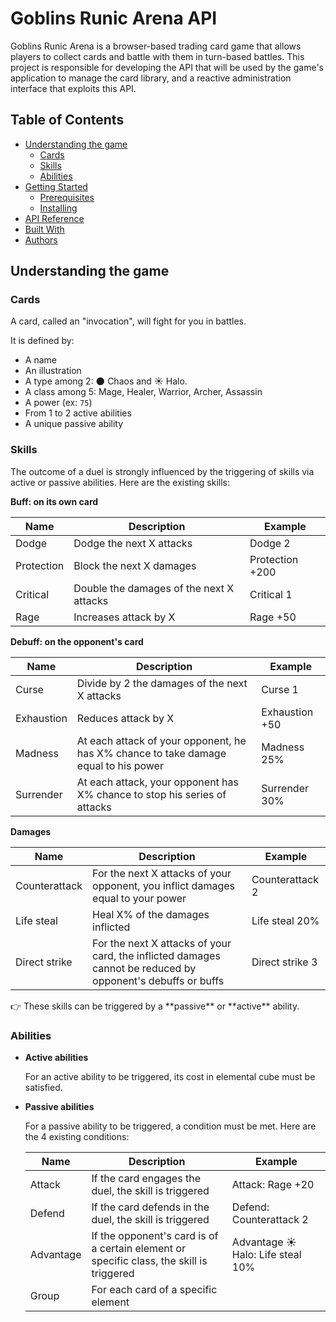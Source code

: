 # Goblins Runic Arena API

Goblins Runic Arena is a browser-based trading card game that allows players to collect cards and battle with them in turn-based battles. This project is responsible for developing the API that will be used by the game's application to manage the card library, and a reactive administration interface that exploits this API.

## Table of Contents

- [Understanding the game](#understanding-the-game)
  - [Cards](#cards)
  - [Skills](#skills)
  - [Abilities](#abilities)
- [Getting Started](#getting-started)
  - [Prerequisites](#prerequisites)
  - [Installing](#installing)
- [API Reference](#api-reference)
- [Built With](#built-with)
- [Authors](#authors)

## Understanding the game

### Cards

A card, called an "invocation", will fight for you in battles.

It is defined by:

- A name
- An illustration
- A type among 2: 🌑 Chaos and ☀️ Halo.
- A class among 5: Mage, Healer, Warrior, Archer, Assassin
- A power (ex: `75`)
- From 1 to 2 active abilities
- A unique passive ability

### Skills

The outcome of a duel is strongly influenced by the triggering of skills via active or passive abilities. Here are the existing skills:

**Buff: on its own card**

| Name | Description | Example |
| --- | --- | --- |
| Dodge | Dodge the next X attacks | Dodge 2 |
| Protection | Block the next X damages | Protection +200 |
| Critical | Double the damages of the next X attacks | Critical 1 |
| Rage | Increases attack by X | Rage +50 |

**Debuff: on the opponent's card**

| Name | Description | Example |
| --- | --- | --- |
| Curse | Divide by 2 the damages of the next X attacks | Curse 1 |
| Exhaustion | Reduces attack by X | Exhaustion +50 |
| Madness | At each attack of your opponent, he has X% chance to take damage equal to his power | Madness 25% |
| Surrender | At each attack, your opponent has X% chance to stop his series of attacks | Surrender 30% |

**Damages**

| Name | Description | Example |
| --- | --- | --- |
| Counterattack | For the next X attacks of your opponent, you inflict damages equal to your power | Counterattack 2 |
| Life steal | Heal X% of the damages inflicted | Life steal 20% |
| Direct strike | For the next X attacks of your card, the inflicted damages cannot be reduced by opponent's debuffs or buffs | Direct strike 3 |

<aside>
👉 These skills can be triggered by a **passive** or **active** ability.

</aside>

### Abilities

- **Active abilities**
    
    For an active ability to be triggered, its cost in elemental cube must be satisfied.
    
- **Passive abilities**
    
    For a passive ability to be triggered, a condition must be met. Here are the 4 existing conditions:
    
    | Name | Description | Example |
    | --- | --- | --- |
    | Attack | If the card engages the duel, the skill is triggered | Attack: Rage +20 |
    | Defend | If the card defends in the duel, the skill is triggered | Defend: Counterattack 2 |
    | Advantage | If the opponent's card is of a certain element or specific class, the skill is triggered | Advantage ☀️ Halo: Life steal 10% |
    | Group | For each card of a specific element
